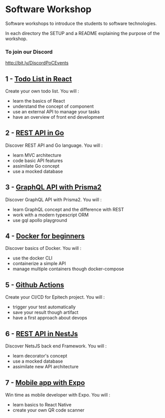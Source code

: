 # Software Workshop

Software workshops to introduce the students to software technologies.

In each directory the SETUP and a README explaining the purpose of the workshop.

### To join our Discord
http://bit.ly/DiscordPoCEvents

## 1 - [Todo List in React](./1.React)

Create your own todo list. You will :
 - learn the basics of React
 - understand the concept of component
 - use an external API to manage your tasks
 - have an overview of front end development

## 2 - [REST API in Go](./2.Go)

Discover REST API and Go language. You will :
 - learn MVC architecture
 - code basic API features
 - assimilate Go concept
 - use a mocked database

## 3 - [GraphQL API with Prisma2](./3.Prisma)

Discover GraphQL API with Prisma2. You will :
 - learn GraphQL concept and the difference with REST
 - work with a modern typescript ORM
 - use gql apollo playground

## 4 - [Docker for beginners](./4.Docker)

Discover basics of Docker. You will :
 - use the docker CLI
 - containerize a simple API
 - manage multiple containers though docker-compose

## 5 - [Github Actions](./5.Actions)

Create your CI/CD for Epitech project. You will :
 - trigger your test automatically
 - save your result though artifact
 - have a first approach about devops

## 6 - [REST API in NestJs](./6.Nest)

Discover NetsJS back end Framework. You will :
 - learn decorator's concept
 - use a mocked database
 - assimilate new API architecture

## 7 - [Mobile app with Expo](./7.Expo)

Win time as mobile developer with Expo. You will :
 - learn basics to React Native
 - create your own QR code scanner

